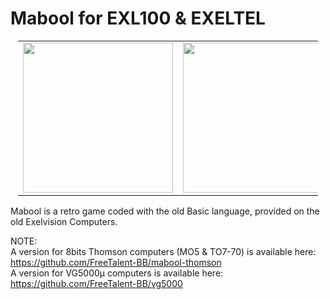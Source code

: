# Mabool for EXL100 & EXELTEL
<table style="position:relative; width:50vw; margin-left:auto; margin-right: auto;border: none;">
<tr>
<td width="50%">
<img src="https://user-images.githubusercontent.com/11832290/182314763-c4653211-7cd7-4c99-879a-bcfeecc2ad2b.png" style="position:relative;width:25vw;display:inline-block">
</td>
<td width="50%">
<img src="https://user-images.githubusercontent.com/11832290/182314911-33e9c7f4-33f3-4c5e-b216-9b63f2753979.png" style="position:relative;width:25vw;display:inline-block">
</td>
</tr>
</table>

Mabool is a retro game coded with the old Basic language, provided on the old Exelvision Computers.

NOTE:<br>
A version for 8bits Thomson computers (MO5 & TO7-70) is available here: https://github.com/FreeTalent-BB/mabool-thomson<br>
A version for VG5000µ computers is available here: https://github.com/FreeTalent-BB/vg5000
